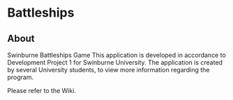 # Battleships

## About
Swinburne Battleships Game
This application is developed in accordance to Development Project 1 for Swinburne University. The application is created by several University students, to view more information regarding the program. 

Please refer to the Wiki.

